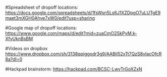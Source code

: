 


#Spreadsheet of dropoff locations: 
https://docs.google.com/spreadsheets/d/1fsWsn5Ls6J1XZDpgO7uLUTgE9maet3mXGH0Ahye7xW0/edit?usp=sharing


#Google map of dropoff locations:  
https://www.google.com/maps/d/edit?mid=zuaCmO2SkPyM.k-XfyUknBsBM


#Videos on dropbox
https://www.dropbox.com/sh/3138qpiggodr3g9/AABjI52xTt7QzS8vlacOfcR8a?dl=0


#Hackpad brainstorm: 
https://hackpad.com/BCSC-LwvTrGoXZxN